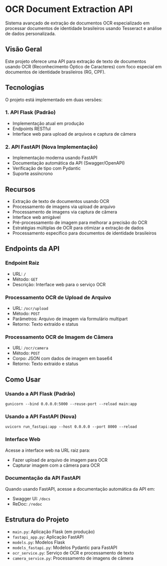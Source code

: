 # OCR Document Extraction API

Sistema avançado de extração de documentos OCR especializado em processar documentos de identidade brasileiros usando Tesseract e análise de dados personalizada.

## Visão Geral

Este projeto oferece uma API para extração de texto de documentos usando OCR (Reconhecimento Óptico de Caracteres) com foco especial em documentos de identidade brasileiros (RG, CPF).

## Tecnologias

O projeto está implementado em duas versões:

### 1. API Flask (Padrão)
- Implementação atual em produção
- Endpoints RESTful
- Interface web para upload de arquivos e captura de câmera

### 2. API FastAPI (Nova Implementação)
- Implementação moderna usando FastAPI
- Documentação automática da API (Swagger/OpenAPI)
- Verificação de tipo com Pydantic
- Suporte assíncrono

## Recursos

- Extração de texto de documentos usando OCR
- Processamento de imagens via upload de arquivo
- Processamento de imagens via captura de câmera
- Interface web amigável
- Pré-processamento de imagem para melhorar a precisão do OCR
- Estratégias múltiplas de OCR para otimizar a extração de dados
- Processamento específico para documentos de identidade brasileiros

## Endpoints da API

### Endpoint Raiz
- URL: `/`
- Método: `GET`
- Descrição: Interface web para o serviço OCR

### Processamento OCR de Upload de Arquivo
- URL: `/ocr/upload`
- Método: `POST`
- Parâmetros: Arquivo de imagem via formulário multipart
- Retorno: Texto extraído e status

### Processamento OCR de Imagem de Câmera
- URL: `/ocr/camera`
- Método: `POST`
- Corpo: JSON com dados de imagem em base64
- Retorno: Texto extraído e status

## Como Usar

### Usando a API Flask (Padrão)
```
gunicorn --bind 0.0.0.0:5000 --reuse-port --reload main:app
```

### Usando a API FastAPI (Nova)
```
uvicorn run_fastapi:app --host 0.0.0.0 --port 8000 --reload
```

### Interface Web
Acesse a interface web na URL raiz para:
- Fazer upload de arquivo de imagem para OCR
- Capturar imagem com a câmera para OCR

### Documentação da API FastAPI
Quando usando FastAPI, acesse a documentação automática da API em:
- Swagger UI: `/docs`
- ReDoc: `/redoc`

## Estrutura do Projeto

- `main.py`: Aplicação Flask (em produção)
- `fastapi_app.py`: Aplicação FastAPI
- `models.py`: Modelos Flask
- `models_fastapi.py`: Modelos Pydantic para FastAPI
- `ocr_service.py`: Serviço de OCR e processamento de texto
- `camera_service.py`: Processamento de imagens de câmera